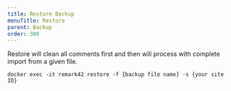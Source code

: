 ```yaml
---
title: Restore Backup
menuTitle: Restore
parent: Backup
order: 300
---
```


Restore will clean all comments first and then will process with complete import from a given file.

`docker exec -it remark42 restore -f {backup file name} -s {your site ID}`
